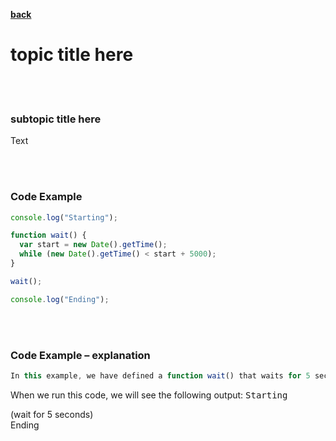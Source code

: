  [**back**](../../README.md)


# topic title here

<br/><br/>

### subtopic title here

Text

<br/><br/>

### Code Example 

```javascript
console.log("Starting");

function wait() {
  var start = new Date().getTime();
  while (new Date().getTime() < start + 5000);
}

wait();

console.log("Ending");

```

<br/><br/>


### Code Example – explanation

```javascript
In this example, we have defined a function wait() that waits for 5 seconds before completing. The function is called synchronously, which means that the rest of the code will not be executed until the function completes.
```
When we run this code, we will see the following output:
<samp>
Starting<br/>

(wait for 5 seconds)<br/>
Ending<br/>
</samp>
<br/><br/>


